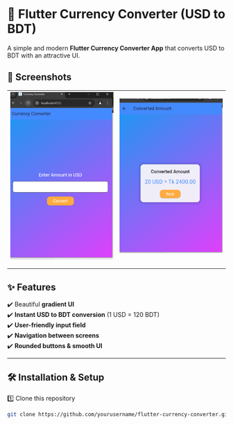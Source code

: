 # 💱 Flutter Currency Converter (USD to BDT)

A simple and modern **Flutter Currency Converter App** that converts USD to BDT with an attractive UI.  

## 📸 Screenshots

| ![s1](assets/s1.png) | ![s2](assets/s2.png) | 
|---|---|
---

## ✨ Features  

✔️ Beautiful **gradient UI**  
✔️ **Instant USD to BDT conversion** (1 USD = 120 BDT)  
✔️ **User-friendly input field**  
✔️ **Navigation between screens**  
✔️ **Rounded buttons & smooth UI**  

---

## 🛠️ Installation & Setup  

1️⃣ Clone this repository  
```sh
git clone https://github.com/yourusername/flutter-currency-converter.git
